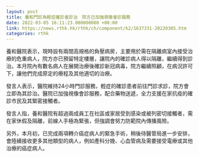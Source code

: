 ```yaml
---
layout: post
title: 養和門診為輕症確診者診治　院方已加強視像會診服務
date: 2022-03-05 16:11:23.000000000 +08:00
link: https://news.rthk.hk/rthk/ch/component/k2/1637331-20220305.htm
categories: rthk
---
```


養和醫院表示，現時設有兩間高規格的負壓病房，主要用於需在隔離病室內接受治療的危重病人，院方亦已預留特定樓層，讓院內的確診病人得以隔離，繼續得到診治。本月院內有數名病人在展開治療後確診新冠病毒，院方繼續照顧，在病況許可下，讓他們完成原定的療程及其他適切的治療。

發言人表示，醫院維持24小時門診服務，輕症的確診患者前往門診求診，院方會立即為其診治。醫院已加強視像會診服務，配合藥物送遞，全力支援在家抗疫的確診市民及其緊密接觸者。

發言人指，養和醫院有超過兩成員工在社區或家居受到感染或被列密切接觸者，需在家休假及隔離，前線人手極為緊張，但強調會努力防範院內傳播風險。

另外，本月初，已完成兩項轉介癌症病人的緊急手術，稍後待醫管局進一步安排，會陸續接收更多其他類型的病人，例如產科分娩、心血管病及需要接受電療或其他治療的癌症病人。
